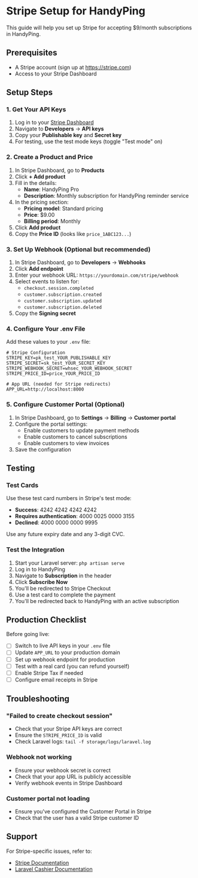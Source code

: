 # Stripe Setup for HandyPing

This guide will help you set up Stripe for accepting $9/month subscriptions in HandyPing.

## Prerequisites

- A Stripe account (sign up at https://stripe.com)
- Access to your Stripe Dashboard

## Setup Steps

### 1. Get Your API Keys

1. Log in to your [Stripe Dashboard](https://dashboard.stripe.com)
2. Navigate to **Developers** → **API keys**
3. Copy your **Publishable key** and **Secret key**
4. For testing, use the test mode keys (toggle "Test mode" on)

### 2. Create a Product and Price

1. In Stripe Dashboard, go to **Products**
2. Click **+ Add product**
3. Fill in the details:
   - **Name**: HandyPing Pro
   - **Description**: Monthly subscription for HandyPing reminder service
4. In the pricing section:
   - **Pricing model**: Standard pricing
   - **Price**: $9.00
   - **Billing period**: Monthly
5. Click **Add product**
6. Copy the **Price ID** (looks like `price_1ABC123...`)

### 3. Set Up Webhook (Optional but recommended)

1. In Stripe Dashboard, go to **Developers** → **Webhooks**
2. Click **Add endpoint**
3. Enter your webhook URL: `https://yourdomain.com/stripe/webhook`
4. Select events to listen for:
   - `checkout.session.completed`
   - `customer.subscription.created`
   - `customer.subscription.updated`
   - `customer.subscription.deleted`
5. Copy the **Signing secret**

### 4. Configure Your .env File

Add these values to your `.env` file:

```env
# Stripe Configuration
STRIPE_KEY=pk_test_YOUR_PUBLISHABLE_KEY
STRIPE_SECRET=sk_test_YOUR_SECRET_KEY
STRIPE_WEBHOOK_SECRET=whsec_YOUR_WEBHOOK_SECRET
STRIPE_PRICE_ID=price_YOUR_PRICE_ID

# App URL (needed for Stripe redirects)
APP_URL=http://localhost:8000
```

### 5. Configure Customer Portal (Optional)

1. In Stripe Dashboard, go to **Settings** → **Billing** → **Customer portal**
2. Configure the portal settings:
   - Enable customers to update payment methods
   - Enable customers to cancel subscriptions
   - Enable customers to view invoices
3. Save the configuration

## Testing

### Test Cards

Use these test card numbers in Stripe's test mode:

- **Success**: 4242 4242 4242 4242
- **Requires authentication**: 4000 0025 0000 3155
- **Declined**: 4000 0000 0000 9995

Use any future expiry date and any 3-digit CVC.

### Test the Integration

1. Start your Laravel server: `php artisan serve`
2. Log in to HandyPing
3. Navigate to **Subscription** in the header
4. Click **Subscribe Now**
5. You'll be redirected to Stripe Checkout
6. Use a test card to complete the payment
7. You'll be redirected back to HandyPing with an active subscription

## Production Checklist

Before going live:

- [ ] Switch to live API keys in your `.env` file
- [ ] Update `APP_URL` to your production domain
- [ ] Set up webhook endpoint for production
- [ ] Test with a real card (you can refund yourself)
- [ ] Enable Stripe Tax if needed
- [ ] Configure email receipts in Stripe

## Troubleshooting

### "Failed to create checkout session"

- Check that your Stripe API keys are correct
- Ensure the `STRIPE_PRICE_ID` is valid
- Check Laravel logs: `tail -f storage/logs/laravel.log`

### Webhook not working

- Ensure your webhook secret is correct
- Check that your app URL is publicly accessible
- Verify webhook events in Stripe Dashboard

### Customer portal not loading

- Ensure you've configured the Customer Portal in Stripe
- Check that the user has a valid Stripe customer ID

## Support

For Stripe-specific issues, refer to:
- [Stripe Documentation](https://stripe.com/docs)
- [Laravel Cashier Documentation](https://laravel.com/docs/10.x/cashier-stripe) 